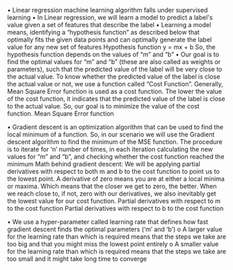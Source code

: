 •	Linear regression machine learning algorithm falls under supervised learning
•	In Linear regression, we will learn a model to predict a label's value given a set of features that describe the label
•	Learning a model means, identifying a “hypothesis function” as described below that optimally fits the given data points and can optimally generate the label value for any new set of features
Hypothesis function
y = mx + b
So, the hypothesis function depends on the values of “m” and “b”
•	Our goal is to find the optimal values for “m” and “b” (these are also called as weights or parameters), such that the predicted value of the label will be very close to the actual value. To know whether the predicted value of the label is close the actual value or not, we use a function called “Cost Function”. Generally, Mean Square Error function is used as a cost function. The lower the value of the cost function, it indicates that the predicted value of the label is close to the actual value. So, our goal is to minimize the value of the cost function.
Mean Square Error function


•	Gradient descent is an optimization algorithm that can be used to find the local minimum of a function. So, in our scenario we will use the Gradient descent algorithm to find the minimum of the MSE function. The procedure is to iterate for ‘n’ number of times, in each iteration calculating the new values for “m” and “b”, and checking whether the cost function reached the minimum
Math behind gradient descent:
We will be applying partial derivatives with respect to both m and b to the cost function to point us to the lowest point. 
A derivative of zero means you are at either a local minima or maxima. Which means that the closer we get to zero, the better. When we reach close to, if not, zero with our derivatives, we also inevitably get the lowest value for our cost function.
Partial derivatives with respect to m to the cost function	Partial derivatives with respect to b to the cost function
     	     
•	We use a hyper-parameter called learning rate that defines how fast gradient descent finds the optimal parameters (‘m’ and ‘b’)
o	A larger value for the learning rate than which is required means that the steps we take are too big and that you might miss the lowest point entirely
o	A smaller value for the learning rate than which is required means that the steps we take are too small and it might take long time to converge
